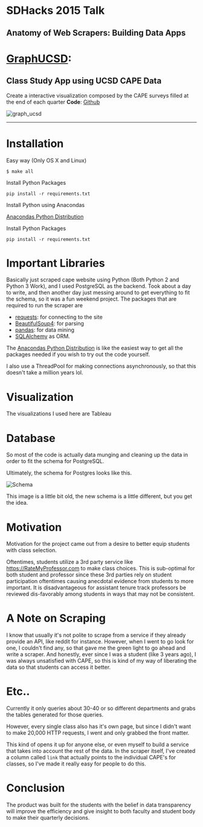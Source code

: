 SDHacks 2015 Talk
=================

## Anatomy of Web Scrapers: Building Data Apps

[GraphUCSD](https://tabsoft.co/1B96Keb):
========================================

## Class Study App using UCSD CAPE Data
Create a interactive visualization composed by the CAPE surveys filled at the end of each quarter
__Code__: [Github](https://gist.github.com/jjangsangy/ef0d9b534c5f4ab58422)

![graph_ucsd](http://i.imgur.com/DufDtIE.png)

------

Installation
============

Easy way (Only OS X and Linux)

```
$ make all
```

Install Python Packages
```
pip install -r requirements.txt
```

Install Python using Anacondas

[Anacondas Python Distribution](http://continuum.io/downloads)

Install Python Packages
```
pip install -r requirements.txt
```

Important Libraries
====================

Basically just scraped cape website using Python (Both Python 2 and Python 3 Work), and I used PostgreSQL as the backend. Took about a day to write, and then another day just messing around to get everything to fit the schema, so it was a fun weekend project. The packages that are required to run the scraper are

* [requests](https://github.com/kennethreitz/requests): for connecting to the site
* [BeautifulSoup4](https://github.com/jjangsangy/BeautifulSoup4): for parsing
* [pandas](http://pandas.pydata.org/):  for data mining
* [SQLAlchemy](http://www.sqlalchemy.org/) as ORM.

The [Anacondas Python Distribution](https://store.continuum.io/cshop/anaconda/) is like the easiest way to get all the packages needed if you wish to try out the code yourself.

I also use a ThreadPool for making connections asynchronously, so that this doesn't take a million years lol.

Visualization
=============

The visualizations I used here are Tableau

Database
========

So most of the code is actually data munging and cleaning up the data in order to fit the schema for PostgreSQL. 

Ultimately, the schema for Postgres looks like this.

![Schema](http://i.imgur.com/JpMoiIz.jpg?1)

This image is a little bit old, the new schema is a little different, but you get the idea.

Motivation
==========
Motivation for the project came out from a desire to better equip students with class selection. 

Oftentimes, students utilize a 3rd party service like https://RateMyProfessor.com to make class choices. This is sub-optimal for both student and professor since these 3rd parties rely on student participation oftentimes causing anecdotal evidence from students to more important. It is disadvantageous for assistant tenure track professors be reviewed dis-favorably among students in ways that may not be consistent. 

A Note on Scraping
==================

I know that usually it's not polite to scrape from a service if they already provide an API, like reddit for instance. However, when I went to go look for one, I couldn't find any, so that gave me the green light to go ahead and write a scraper. And honestly, ever since I was a student (like 3 years ago), I was always unsatisfied with CAPE, so this is kind of my way of liberating the data so that students can access it better.

Etc..
=====

Currently it only queries about 30-40 or so different departments and grabs the tables generated for those queries.

However, every single class also has it's own page, but since I didn't want to make 20,000 HTTP requests, I went and only grabbed the front matter.

This kind of opens it up for anyone else, or even myself to build a service that takes into account the rest of the data. In the scraper itself, I've created a column called `link` that actually points to the individual CAPE's for classes, so I've made it really easy for people to do this.


Conclusion
==========
The product was built for the students with the belief in data transparency will improve the efficiency and give insight to both faculty and student body to make their quarterly decisions.
